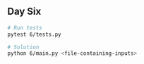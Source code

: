 ## Day Six

```sh
# Run tests
pytest 6/tests.py

# Solution
python 6/main.py <file-containing-inputs>
```
